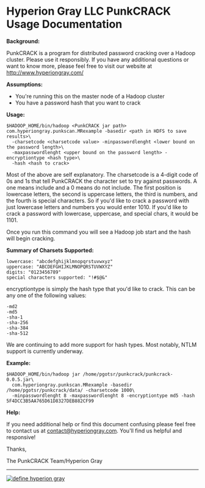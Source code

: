 # Hyperion Gray LLC PunkCRACK Usage Documentation

**Background:**

PunkCRACK is a program for distributed password cracking over a Hadoop cluster. Please use it responsibly. If you have
any additional questions or want to know more, please feel free to visit our website at http://www.hyperiongray.com/

**Assumptions:**

- You're running this on the master node of a Hadoop cluster
- You have a password hash that you want to crack
    
**Usage:** 

    $HADOOP_HOME/bin/hadoop <PunkCRACK jar path> com.hyperiongray.punkscan.MRexample -basedir <path in HDFS to save results>\
      -charsetcode <charsetcode value> -minpasswordlenght <lower bound on the password length>\
      -maxpasswordlenght <upper bound on the password length> -encryptiontype <hash type>\
      -hash <hash to crack>
 
Most of the above are self explanatory. The charsetcode is a 4-digit code of 0s and 1s that tell PunkCRACK the character set to try against
passwords. A one means include and a 0 means do not include. The first position is lowercase letters, the second is uppercase letters, 
the third is numbers, and the fourth is special characters. So if you'd like to crack a password with just lowercase letters and numbers 
you would enter 1010. If you'd like to crack a password with lowercase, uppercase, and special chars, it would be 1101.

Once you run this command you will see a Hadoop job start and the hash will begin cracking.

**Summary of Charsets Supported:**

    lowercase: "abcdefghijklmnopqrstuvwxyz"
    uppercase: "ABCDEFGHIJKLMNOPQRSTUVWXYZ"
    digits: "0123456789"
    special characters supported: "!#$@&"

encryptiontype is simply the hash type that you'd like to crack. This can be any one of the following values:

    -md2
    -md5
    -sha-1
    -sha-256
    -sha-384
    -sha-512

We are continuing to add more support for hash types. Most notably, NTLM support is currently underway.

**Example:**

    $HADOOP_HOME/bin/hadoop jar /home/pgotsr/punkcrack/punkcrack-0.0.5.jar\
      com.hyperiongray.punkscan.MRexample -basedir /home/pgotsr/punkcrack/data/ -charsetcode 1000\
      -minpasswordlenght 8 -maxpasswordlenght 8 -encryptiontype md5 -hash 5F4DCC3B5AA765D61D8327DEB882CF99

**Help:**

If you need additional help or find this document confusing please feel free to contact us at contact@hyperiongray.com. You'll find us
helpful and responsive!

Thanks,

The PunkCRACK Team/Hyperion Gray

---

[![define hyperion gray](https://hyperiongray.s3.amazonaws.com/define-hg.svg)](https://hyperiongray.com/?pk_campaign=github&pk_kwd=punkcrack "Hyperion Gray")
